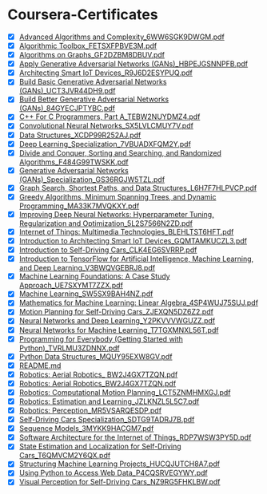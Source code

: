 # Coursera-Certificates

+ [x] [Advanced Algorithms and Complexity_6WW6SGK9DWGM.pdf](https://github.com/rvarun7777/Coursera-Certificates/blob/main/Advanced%20Algorithms%20and%20Complexity_6WW6SGK9DWGM.pdf)
+ [x] [Algorithmic Toolbox_FETSXFPBVE3M.pdf](https://github.com/rvarun7777/Coursera-Certificates/blob/main/Algorithmic%20Toolbox_FETSXFPBVE3M.pdf)
+ [x] [Algorithms on Graphs_GF2DZBM8DBUV.pdf](https://github.com/rvarun7777/Coursera-Certificates/blob/main/Algorithms%20on%20Graphs_GF2DZBM8DBUV.pdf)
+ [x] [Apply Generative Adversarial Networks (GANs)_HBPEJGSNNPFB.pdf](https://github.com/rvarun7777/Coursera-Certificates/blob/main/Apply%20Generative%20Adversarial%20Networks%20(GANs)_HBPEJGSNNPFB.pdf)
+ [x] [Architecting Smart IoT Devices_R9J6D2ESYPUQ.pdf](https://github.com/rvarun7777/Coursera-Certificates/blob/main/Architecting%20Smart%20IoT%20Devices_R9J6D2ESYPUQ.pdf)
+ [x] [Build Basic Generative Adversarial Networks (GANs)_UCT3JVR44DH9.pdf](https://github.com/rvarun7777/Coursera-Certificates/blob/main/Build%20Basic%20Generative%20Adversarial%20Networks%20(GANs)_UCT3JVR44DH9.pdf)
+ [x] [Build Better Generative Adversarial Networks (GANs)_84GYECJPTYBC.pdf](https://github.com/rvarun7777/Coursera-Certificates/blob/main/Build%20Better%20Generative%20Adversarial%20Networks%0A(GANs)_84GYECJPTYBC.pdf)
+ [x] [C++ For C Programmers, Part A_TEBW2NUYDMZ4.pdf](https://github.com/rvarun7777/Coursera-Certificates/blob/main/C++%20For%20C%20Programmers,%20Part%20A_TEBW2NUYDMZ4.pdf)
+ [x] [Convolutional Neural Networks_SX5LVLCMUY7V.pdf](https://github.com/rvarun7777/Coursera-Certificates/blob/main/Convolutional%20Neural%20Networks_SX5LVLCMUY7V.pdf)
+ [x] [Data Structures_XCDP99R252AJ.pdf](https://github.com/rvarun7777/Coursera-Certificates/blob/main/Data%20Structures_XCDP99R252AJ.pdf)
+ [x] [Deep Learning_Specialization_7VBUADXFQM2Y.pdf](https://github.com/rvarun7777/Coursera-Certificates/blob/main/Deep%20Learning_Specialization_7VBUADXFQM2Y.pdf)
+ [x] [Divide and Conquer, Sorting and Searching, and Randomized Algorithms_F484G99TWSKK.pdf](https://github.com/rvarun7777/Coursera-Certificates/blob/main/Divide%20and%20Conquer,%20Sorting%20and%20Searching,%20and%20Randomized%20Algorithms_F484G99TWSKK.pdf)
+ [x] [Generative Adversarial Networks (GANs)_Specialization_GS36RGJW5TZL.pdf](https://github.com/rvarun7777/Coursera-Certificates/blob/main/Generative%20Adversarial%20Networks%20(GANs)_Specialization_GS36RGJW5TZL.pdf)
+ [x] [Graph Search, Shortest Paths, and Data Structures_L6H7F7HLPVCP.pdf](https://github.com/rvarun7777/Coursera-Certificates/blob/main/Graph%20Search,%20Shortest%20Paths,%20and%20Data%20Structures_L6H7F7HLPVCP.pdf)
+ [x] [Greedy Algorithms, Minimum Spanning Trees, and Dynamic Programming_MA33K7MVQKXY.pdf](https://github.com/rvarun7777/Coursera-Certificates/blob/main/Greedy%20Algorithms,%20Minimum%20Spanning%20Trees,%20and%20Dynamic%20Programming_MA33K7MVQKXY.pdf)
+ [x] [Improving Deep Neural Networks: Hyperparameter Tuning, Regularization and Optimization_5L2S7566N2ZD.pdf](https://github.com/rvarun7777/Coursera-Certificates/blob/main/Improving%20Deep%20Neural%20Networks:%20Hyperparameter%20Tuning,%20Regularization%20and%20Optimization_5L2S7566N2ZD.pdf)
+ [x] [Internet of Things: Multimedia Technologies_BLEHLTST6HFT.pdf](https://github.com/rvarun7777/Coursera-Certificates/blob/main/Internet%20of%20Things:%20Multimedia%20Technologies_BLEHLTST6HFT.pdf)
+ [x] [Introduction to Architecting Smart IoT Devices_GQMTAMKUCZL3.pdf](https://github.com/rvarun7777/Coursera-Certificates/blob/main/Introduction%20to%20Architecting%20Smart%20IoT%20Devices_GQMTAMKUCZL3.pdf)
+ [x] [Introduction to Self-Driving Cars_CLK4EG6SVRRP.pdf](https://github.com/rvarun7777/Coursera-Certificates/blob/main/Introduction%20to%20Self-Driving%20Cars_CLK4EG6SVRRP.pdf)
+ [x] [Introduction to TensorFlow for Artificial Intelligence, Machine Learning, and Deep Learning_V3BWQVGEBRJ8.pdf](https://github.com/rvarun7777/Coursera-Certificates/blob/main/Introduction%20to%20TensorFlow%20for%20Artificial%20Intelligence,%20Machine%20Learning,%20and%20Deep%20Learning_V3BWQVGEBRJ8.pdf)
+ [x] [Machine Learning Foundations: A Case Study Approach_UE7SXYMT7ZZX.pdf](https://github.com/rvarun7777/Coursera-Certificates/blob/main/Machine%20Learning%20Foundations:%20A%20Case%20Study%20Approach_UE7SXYMT7ZZX.pdf)
+ [x] [Machine Learning_SW5SX9BAH4NZ.pdf](https://github.com/rvarun7777/Coursera-Certificates/blob/main/Machine%20Learning_SW5SX9BAH4NZ.pdf)
+ [x] [Mathematics for Machine Learning: Linear Algebra_4SP4WUJ75SUJ.pdf](https://github.com/rvarun7777/Coursera-Certificates/blob/main/Mathematics%20for%20Machine%20Learning:%20Linear%20Algebra_4SP4WUJ75SUJ.pdf)
+ [x] [Motion Planning for Self-Driving Cars_ZJEXQN5DZ6Z2.pdf](https://github.com/rvarun7777/Coursera-Certificates/blob/main/Motion%20Planning%20for%20Self-Driving%20Cars_ZJEXQN5DZ6Z2.pdf)
+ [x] [Neural Networks and Deep Learning_Y2PKVVVWGUZZ.pdf](https://github.com/rvarun7777/Coursera-Certificates/blob/main/Neural%20Networks%20and%20Deep%20Learning_Y2PKVVVWGUZZ.pdf)
+ [x] [Neural Networks for Machine Learning_T7TGXMNXL56T.pdf](https://github.com/rvarun7777/Coursera-Certificates/blob/main/Neural%20Networks%20for%20Machine%20Learning_T7TGXMNXL56T.pdf)
+ [x] [Programming for Everybody (Getting Started with Python)_TVRLMU3ZDNNX.pdf](https://github.com/rvarun7777/Coursera-Certificates/blob/main/Programming%20for%20Everybody%20(Getting%20Started%20with%20Python)_TVRLMU3ZDNNX.pdf)
+ [x] [Python Data Structures_MQUY95EXW8GV.pdf](https://github.com/rvarun7777/Coursera-Certificates/blob/main/Python%20Data%20Structures_MQUY95EXW8GV.pdf)
+ [x] [README.md](https://github.com/rvarun7777/Coursera-Certificates/blob/main/README.md)
+ [x] [Robotics: Aerial Robotics_ BW2J4GX7TZQN.pdf](https://github.com/rvarun7777/Coursera-Certificates/blob/main/Robotics:%20Aerial%20Robotics_%20BW2J4GX7TZQN.pdf)
+ [x] [Robotics: Aerial Robotics_BW2J4GX7TZQN.pdf](https://github.com/rvarun7777/Coursera-Certificates/blob/main/Robotics:%20Aerial%20Robotics_BW2J4GX7TZQN.pdf)
+ [x] [Robotics: Computational Motion Planning_LCT5ZNMHMXGJ.pdf](https://github.com/rvarun7777/Coursera-Certificates/blob/main/Robotics:%20Computational%20Motion%20Planning_LCT5ZNMHMXGJ.pdf)
+ [x] [Robotics: Estimation and Learning_JZLKNZL5L5C7.pdf](https://github.com/rvarun7777/Coursera-Certificates/blob/main/Robotics:%20Estimation%20and%20Learning_JZLKNZL5L5C7.pdf)
+ [x] [Robotics: Perception_MR5VSARQESDP.pdf](https://github.com/rvarun7777/Coursera-Certificates/blob/main/Robotics:%20Perception_MR5VSARQESDP.pdf)
+ [x] [Self-Driving Cars Specialization_SDTG9TADRJ7B.pdf](https://github.com/rvarun7777/Coursera-Certificates/blob/main/Self-Driving%20Cars%20Specialization_SDTG9TADRJ7B.pdf)
+ [x] [Sequence Models_3MYKK9HACGM7.pdf](https://github.com/rvarun7777/Coursera-Certificates/blob/main/Sequence%20Models_3MYKK9HACGM7.pdf)
+ [x] [Software Architecture for the Internet of Things_RDP7WSW3PY5D.pdf](https://github.com/rvarun7777/Coursera-Certificates/blob/main/Software%20Architecture%20for%20the%20Internet%20of%20Things_RDP7WSW3PY5D.pdf)
+ [x] [State Estimation and Localization for Self-Driving Cars_T6QMVCM2Y6QX.pdf](https://github.com/rvarun7777/Coursera-Certificates/blob/main/State%20Estimation%20and%20Localization%20for%20Self-Driving%20Cars_T6QMVCM2Y6QX.pdf)
+ [x] [Structuring Machine Learning Projects_HUCQJUTCH8A7.pdf](https://github.com/rvarun7777/Coursera-Certificates/blob/main/Structuring%20Machine%20Learning%20Projects_HUCQJUTCH8A7.pdf)
+ [x] [Using Python to Access Web Data_P4CQSRVEGYWY.pdf](https://github.com/rvarun7777/Coursera-Certificates/blob/main/Using%20Python%20to%20Access%20Web%20Data_P4CQSRVEGYWY.pdf)
+ [x] [Visual Perception for Self-Driving Cars_NZ9RG5FHKLBW.pdf](https://github.com/rvarun7777/Coursera-Certificates/blob/main/Visual%20Perception%20for%20Self-Driving%20Cars_NZ9RG5FHKLBW.pdf)
